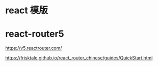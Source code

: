 # react 模版

# react-router5

https://v5.reactrouter.com/

https://frisktale.github.io/react_router_chinese/guides/QuickStart.html
